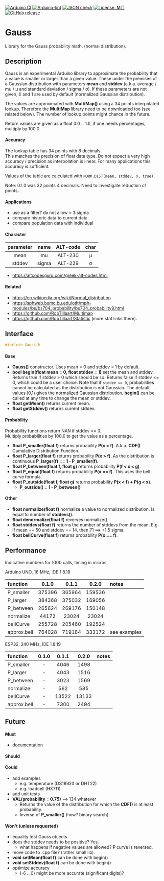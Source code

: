
[![Arduino CI](https://github.com/RobTillaart/Gauss/workflows/Arduino%20CI/badge.svg)](https://github.com/marketplace/actions/arduino_ci)
[![Arduino-lint](https://github.com/RobTillaart/Gauss/actions/workflows/arduino-lint.yml/badge.svg)](https://github.com/RobTillaart/Gauss/actions/workflows/arduino-lint.yml)
[![JSON check](https://github.com/RobTillaart/Gauss/actions/workflows/jsoncheck.yml/badge.svg)](https://github.com/RobTillaart/Gauss/actions/workflows/jsoncheck.yml)
[![License: MIT](https://img.shields.io/badge/license-MIT-green.svg)](https://github.com/RobTillaart/Gauss/blob/master/LICENSE)
[![GitHub release](https://img.shields.io/github/release/RobTillaart/Gauss.svg?maxAge=3600)](https://github.com/RobTillaart/Gauss/releases)


# Gauss

Library for the Gauss probability math. (normal distribution).


## Description

Gauss is an experimental Arduino library to approximate the probability that a value is 
smaller or larger than a given value.
These under the premises of a Gaussian distribution with parameters **mean** and **stddev** 
(a.k.a. average / mu / µ and standard deviation / sigma / σ).
If these parameters are not given, 0 and 1 are used by default (normalized Gaussian distribution).

The values are approximated with **MultiMap()** using a 34 points interpolated lookup.
Therefore the **MultiMap** library need to be downloaded too (see related below).
The number of lookup points might chance in the future.

Return values are given as a float 0.0 .. 1.0, if one needs percentages, multiply by 100.0.


#### Accuracy

The lookup table has 34 points with 8 decimals.  
This matches the precision of float data type.
Do not expect a very high accuracy / precision as interpolation is linear.
For many applications this accuracy is sufficient.

Values of the table are calculated with ```NORM.DIST(mean, stddev, x, true)```.

Note: 0.1.0 was 32 points 4 decimals. Need to investigate reduction of points.


#### Applications

- use as a filter? do not allow > 3 sigma
- compare historic data to current data
- compare population data with individual


#### Character

|  parameter  |  name  |  ALT-code  |  char |
|:-----------:|:------:|:----------:|:-----:|
|  mean       |  mu    |  ALT-230   |   µ   |
|  stddev     | sigma  |  ALT-229   |   σ   |

- https://altcodesguru.com/greek-alt-codes.html


#### Related

- https://en.wikipedia.org/wiki/Normal_distribution
- https://sphweb.bumc.bu.edu/otlt/mph-modules/bs/bs704_probability/bs704_probability9.html
- https://github.com/RobTillaart/Multimap
- https://github.com/RobTillaart/Statistic  (more stat links there).


## Interface

```cpp
#include Gauss.h
```


#### Base

- **Gauss()** constructor. Uses mean = 0 and stddev = 1 by default.
- **bool begin(float mean = 0, float stddev = 1)** set the mean and stddev.
Returns true if stddev > 0 which should be so.
Returns false if stddev <= 0, which could be a user choice.
Note that if ```stddev == 0```, probabilities cannot be calculated 
as the distribution is not Gaussian.
The default values (0,1) gives the normalized Gaussian distribution.
**begin()** can be called at any time to change the mean or stddev.
- **float getMean()** returns current mean.
- **float getStddev()** returns current stddev.


#### Probability

Probability functions return NAN if stddev == 0.  
Multiply probabilities by 100.0 to get the value as a percentage.

- **float P_smaller(float f)** returns probability **P(x < f)**.
A.k.a. **CDF()** Cumulative Distribution Function.
- **float P_larger(float f)** returns probability **P(x > f)**.
As the distribution is continuous **P_larger(f) == 1 - P_smaller(f)**.
- **float P_between(float f, float g)** returns probability **P(f < x < g)**.
- **float P_equal(float f)** returns probability **P(x == f)**.
This uses the bell curve formula.
- **float P_outside(float f, float g)** returns probability **P(x < f) + P(g < x)**.
  - **P_outside() = 1 - P_between()**

#### Other

- **float normalize(float f)** normalize a value to normalized distribution.
Is equal to number of **stddevs()**.
- **float denormalize(float f)** reverses normalize().
- **float stddevs(float f)** returns the number of stddevs from the mean.
E.g if mean == 50 and stddev == 14, then 71 ==> +1.5 sigma.
- **float bellCurve(float f)** returns probability **P(x == f)**.


## Performance

Indicative numbers for 1000 calls, timing in micros.

Arduino UNO, 16 MHz, IDE 1.8.19

|  function     |  0.1.0   |  0.1.1   |  0.2.0   |  notes  |
|:--------------|:--------:|:--------:|:--------:|:--------|
|  P_smaller    |  375396  |  365964  |  159536  |
|  P_larger     |  384368  |  375032  |  169056  |
|  P_between    |  265624  |  269176  |  150148  |
|  normalize    |   44172  |   23024  |   23024  |
|  bellCurve    |  255728  |  205460  |  192524  |
|  approx.bell  |  764028  |  719184  |  333172  |  see examples 


ESP32, 240 MHz, IDE 1.8.19

|  function     |  0.1.0   |  0.1.1   |  0.2.0   |  notes  |
|:--------------|:--------:|:--------:|:--------:|:--------|
|  P_smaller    |    -     |    4046  |    1498  |
|  P_larger     |    -     |    4043  |    1516  |
|  P_between    |    -     |    3023  |    1569  |
|  normalize    |    -     |     592  |     585  |
|  bellCurve    |    -     |   13522  |   13133  |
|  approx.bell  |    -     |    7300  |    2494  | 


## Future

#### Must

- documentation


#### Should


#### Could

- add examples
  - e.g. temperature (DS18B20 or DHT22)
  - e.g. loadcell (HX711)
- add unit tests
- **VAL(probability = 0.75)** ==>  134 whatever
  - Returns the value of the distribution for which the **CDF()** is at least probability.
  - Inverse of **P_smaller()** (how? binary search)
  

#### Won't (unless requested)

- equality test Gauss objects
- does the stddev needs to be positive? Yes.
  - what happens if negative values are allowed? P curve is reversed.
- move code to .cpp file? (rather small lib).
- **void setMean(float f)** can be done with begin()
- **void setStddev(float f)** can be done with begin()
- optimize accuracy
  - (-6 .. 0) might be more accurate (significant digits)?
